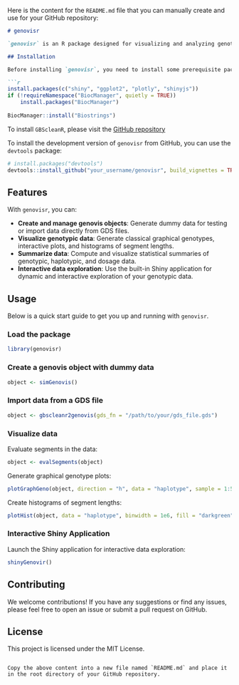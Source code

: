 Here is the content for the `README.md` file that you can manually create and use for your GitHub repository:

```markdown
# genovisr

`genovisr` is an R package designed for visualizing and analyzing genotypic data. It provides comprehensive tools to import, visualize, and summarize genotype, haplotype, and dosage data. The package also includes a Shiny application for interactive data exploration.

## Installation

Before installing `genovisr`, you need to install some prerequisite packages. You can install them using the following commands:

```r
install.packages(c("shiny", "ggplot2", "plotly", "shinyjs"))
if (!requireNamespace("BiocManager", quietly = TRUE))
    install.packages("BiocManager")
    
BiocManager::install("Biostrings")
```

To install `GBScleanR`, please visit the [GitHub repository](https://github.com/tomoyukif/GBScleanR)

To install the development version of `genovisr` from GitHub, you can use the `devtools` package:

```r
# install.packages("devtools")
devtools::install_github("your_username/genovisr", build_vignettes = TRUE)
```

## Features

With `genovisr`, you can:

- **Create and manage genovis objects**: Generate dummy data for testing or import data directly from GDS files.
- **Visualize genotypic data**: Generate classical graphical genotypes, interactive plots, and histograms of segment lengths.
- **Summarize data**: Compute and visualize statistical summaries of genotypic, haplotypic, and dosage data.
- **Interactive data exploration**: Use the built-in Shiny application for dynamic and interactive exploration of your genotypic data.

## Usage

Below is a quick start guide to get you up and running with `genovisr`.

### Load the package

```r
library(genovisr)
```

### Create a genovis object with dummy data

```r
object <- simGenovis()
```

### Import data from a GDS file

```r
object <- gbscleanr2genovis(gds_fn = "/path/to/your/gds_file.gds")
```

### Visualize data

Evaluate segments in the data:

```r
object <- evalSegments(object)
```

Generate graphical genotype plots:

```r
plotGraphGeno(object, direction = "h", data = "haplotype", sample = 1:5, width = 0.1)
```

Create histograms of segment lengths:

```r
plotHist(object, data = "haplotype", binwidth = 1e6, fill = "darkgreen")
```

### Interactive Shiny Application

Launch the Shiny application for interactive data exploration:

```r
shinyGenovir()
```

## Contributing

We welcome contributions! If you have any suggestions or find any issues, please feel free to open an issue or submit a pull request on GitHub.

## License

This project is licensed under the MIT License.
```

Copy the above content into a new file named `README.md` and place it in the root directory of your GitHub repository.
